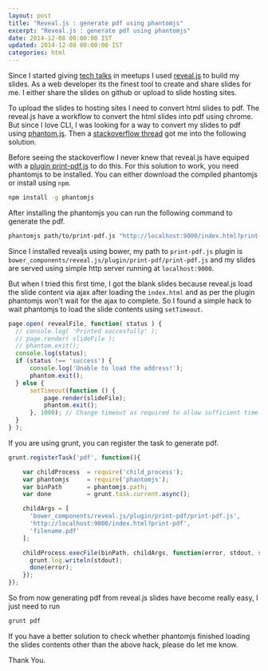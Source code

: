 ```yaml
---
layout: post
title: "Reveal.js : generate pdf using phantomjs"
excerpt: "Reveal.js : generate pdf using phantomjs"
date: 2014-12-08 00:00:00 IST
updated: 2014-12-08 00:00:00 IST
categories: html
---
```


Since I started giving [tech talks](/talks.html) in meetups I used [reveal.js](https://github.com/hakimel/reveal.js/) to build my slides. As a web developer its the finest tool to create and share slides for me. I either share the slides on github or upload to slide hosting sites. 

To upload the slides to hosting sites I need to convert html slides to pdf. The reveal.js have a workflow to convert the html slides into pdf using chrome. But since I love CLI, I was looking for a way to convert my slides to pdf using [phantom.js](https://github.com/ariya/phantomjs/). Then a [stackoverflow thread](http://stackoverflow.com/questions/25027156/reveal-js-build-pdfs-dynamically-with-grunt-lib-phantomjs) got me into the following solution.

Before seeing the stackoverflow I never knew that reveal.js have equiped with a [plugin print-pdf.js](https://github.com/hakimel/reveal.js/blob/master/plugin/print-pdf/print-pdf.js) to do this. For this solution to work, you need phantomjs to be installed. You can either download the compiled phantomjs or install using `npm`.

```sh
npm install -g phantomjs
```

After installing the phantomjs you can run the following command to generate the pdf.

```sh
phantomjs path/to/print-pdf.js "http://localhost:9000/index.html?print-pdf" file-name.pdf
```

Since I installed revealjs using bower, my path to `print-pdf.js` plugin is `bower_components/reveal.js/plugin/print-pdf/print-pdf.js` and my slides are served using simple http server running at `localhost:9000`.

But when I tried this first time, I got the blank slides because reveal.js load the slide content via ajax after loading the `index.html` and as per the plugin phantomjs won't wait for the ajax to complete. So I found a simple hack to wait phantomjs to load the slide contents using `setTimeout`.

```js
page.open( revealFile, function( status ) {
  // console.log( 'Printed succesfully' );
  // page.render( slideFile );
  // phantom.exit();
  console.log(status);
  if (status !== 'success') {
      console.log('Unable to load the address!');
      phantom.exit();
  } else {
      setTimeout(function () {
          page.render(slideFile);
          phantom.exit();
      }, 1000); // Change timeout as required to allow sufficient time
  }
} );
```

If you are using grunt, you can register the task to generate pdf.


```js
grunt.registerTask('pdf', function(){

    var childProcess  = require('child_process');
    var phantomjs     = require('phantomjs');
    var binPath       = phantomjs.path;
    var done          = grunt.task.current.async();

    childArgs = [
      'bower_components/reveal.js/plugin/print-pdf/print-pdf.js',
      'http://localhost:9000/index.html?print-pdf',
      'filename.pdf'
    ];

    childProcess.execFile(binPath, childArgs, function(error, stdout, stderr) {
      grunt.log.writeln(stdout);
      done(error);
    });
});
```

So from now generating pdf from reveal.js slides have become really easy, I just need  to run 

```sh
grunt pdf
``` 

If you have a better solution to check whether phantomjs finished loading the slides contents other than the above hack, please do let me know.

Thank You.
